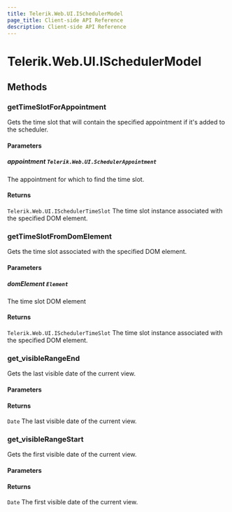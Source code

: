 ```yaml
---
title: Telerik.Web.UI.ISchedulerModel
page_title: Client-side API Reference
description: Client-side API Reference
---
```


# Telerik.Web.UI.ISchedulerModel  

## Methods

###  getTimeSlotForAppointment

Gets the time slot that will contain the specified appointment if it's added to the scheduler.

#### Parameters

##### appointment `Telerik.Web.UI.SchedulerAppointment`

 The appointment for which to find the time slot. 

#### Returns

`Telerik.Web.UI.ISchedulerTimeSlot`  The time slot instance associated with the specified DOM element. 

###  getTimeSlotFromDomElement

Gets the time slot associated with the specified DOM element.

#### Parameters

##### domElement `Element`

 The time slot DOM element 

#### Returns

`Telerik.Web.UI.ISchedulerTimeSlot`  The time slot instance associated with the specified DOM element. 

###  get_visibleRangeEnd

Gets the last visible date of the current view.

#### Parameters

#### Returns

`Date`  The last visible date of the current view. 

###  get_visibleRangeStart

Gets the first visible date of the current view.

#### Parameters

#### Returns

`Date`  The first visible date of the current view. 


